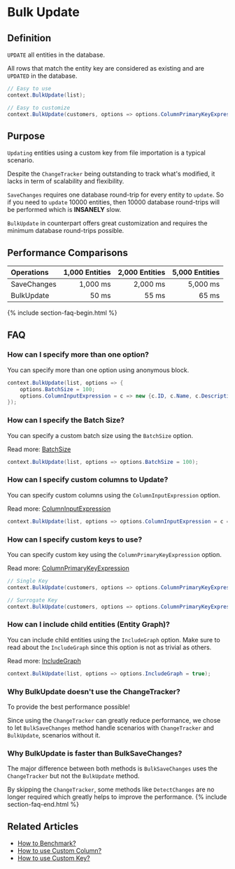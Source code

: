 # Bulk Update

## Definition
`UPDATE` all entities in the database.

All rows that match the entity key are considered as existing and are `UPDATED` in the database.


```csharp
// Easy to use
context.BulkUpdate(list);

// Easy to customize
context.BulkUpdate(customers, options => options.ColumnPrimaryKeyExpression = customer => customer.Code);
```

## Purpose
`Updating` entities using a custom key from file importation is a typical scenario.

Despite the `ChangeTracker` being outstanding to track what's modified, it lacks in term of scalability and flexibility.

`SaveChanges` requires one database round-trip for every entity to `update`. So if you need to `update` 10000 entities, then 10000 database round-trips will be performed which is **INSANELY** slow.

`BulkUpdate` in counterpart offers great customization and requires the minimum database round-trips possible.

## Performance Comparisons

| Operations      | 1,000 Entities | 2,000 Entities | 5,000 Entities |
| :-------------- | -------------: | -------------: | -------------: |
| SaveChanges     | 1,000 ms       | 2,000 ms       | 5,000 ms       |
| BulkUpdate      | 50 ms          | 55 ms          | 65 ms          |

{% include section-faq-begin.html %}
## FAQ

### How can I specify more than one option?
You can specify more than one option using anonymous block.


```csharp
context.BulkUpdate(list, options => {
	options.BatchSize = 100;
	options.ColumnInputExpression = c => new {c.ID, c.Name, c.Description};
});
```

### How can I specify the Batch Size?
You can specify a custom batch size using the `BatchSize` option.

Read more: [BatchSize](/batch-size)


```csharp
context.BulkUpdate(list, options => options.BatchSize = 100);
```

### How can I specify custom columns to Update?
You can specify custom columns using the `ColumnInputExpression` option.

Read more: [ColumnInputExpression](/column-input-expression)


```csharp
context.BulkUpdate(list, options => options.ColumnInputExpression = c => new {c.Name, c.Description});
```

### How can I specify custom keys to use?
You can specify custom key using the `ColumnPrimaryKeyExpression` option.

Read more: [ColumnPrimaryKeyExpression](/column-primary-key-expression)


```csharp
// Single Key
context.BulkUpdate(customers, options => options.ColumnPrimaryKeyExpression = customer => customer.Code);

// Surrogate Key
context.BulkUpdate(customers, options => options.ColumnPrimaryKeyExpression = customer => new { customer.Code1, customer.Code2 });
```

### How can I include child entities (Entity Graph)?
You can include child entities using the `IncludeGraph` option. Make sure to read about the `IncludeGraph` since this option is not as trivial as others.

Read more: [IncludeGraph](/include-graph)


```csharp
context.BulkUpdate(list, options => options.IncludeGraph = true);
```

### Why BulkUpdate doesn't use the ChangeTracker?
To provide the best performance possible!

Since using the `ChangeTracker` can greatly reduce performance, we chose to let `BulkSaveChanges` method handle scenarios with `ChangeTracker` and `BulkUpdate`, scenarios without it.

### Why BulkUpdate is faster than BulkSaveChanges?
The major difference between both methods is `BulkSaveChanges` uses the `ChangeTracker` but not the `BulkUpdate` method.

By skipping the `ChangeTracker`, some methods like `DetectChanges` are no longer required which greatly helps to improve the performance.
{% include section-faq-end.html %}

## Related Articles

- [How to Benchmark?](benchmark)
- [How to use Custom Column?](custom-column)
- [How to use Custom Key?](custom-key)
